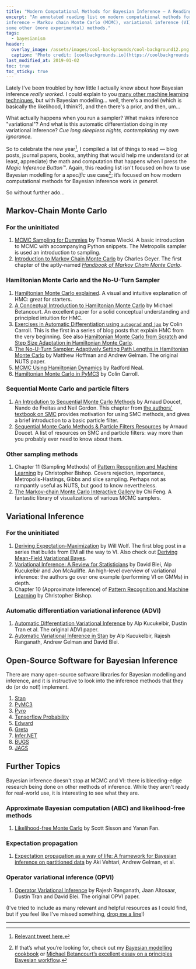 ```yaml
---
title: "Modern Computational Methods for Bayesian Inference — A Reading List"
excerpt: "An annotated reading list on modern computational methods for Bayesian
inference — Markov chain Monte Carlo (MCMC), variational inference (VI) and
some other (more experimental) methods."
tags:
  - bayesianism
header:
  overlay_image: /assets/images/cool-backgrounds/cool-background12.png
  caption: 'Photo credit: [coolbackgrounds.io](https://coolbackgrounds.io/)'
last_modified_at: 2019-01-02
toc: true
toc_sticky: true
---
```


Lately I've been troubled by how little I actually knew about how Bayesian
inference _really worked_. I could explain to you [many other machine learning
techniques](https://maria-antoniak.github.io/2018/11/19/data-science-crash-course.html),
but with Bayesian modelling... well, there's a model (which is basically the
likelihood, I think?), and then there's a prior, and then, um...

What actually happens when you run a sampler? What makes inference
"variational"? And what is this automatic differentiation doing in my
variational inference? _Cue long sleepless nights, contemplating my own
ignorance._

So to celebrate the new year[^1], I compiled a list of things to read — blog
posts, journal papers, books, anything that would help me understand (or at
least, appreciate) the math and computation that happens when I press the _Magic
Inference Button™_. Again, this reading list isn't focused on how to use
Bayesian modelling for a _specific_ use case[^2]; it’s focused on how modern
computational methods for Bayesian inference work _in general_.

So without further ado...

## Markov-Chain Monte Carlo

### For the uninitiated

1. [MCMC Sampling for
   Dummies](https://twiecki.github.io/blog/2015/11/10/mcmc-sampling/) by Thomas
   Wiecki. A basic introduction to MCMC with accompanying Python snippets. The
   Metropolis sampler is used an introduction to sampling.
2. [Introduction to Markov Chain Monte
   Carlo](http://www.mcmchandbook.net/HandbookChapter1.pdf) by Charles Geyer.
   The first chapter of the aptly-named [_Handbook of Markov Chain Monte
   Carlo_](http://www.mcmchandbook.net/).

### Hamiltonian Monte Carlo and the No-U-Turn Sampler

1. [Hamiltonian Monte Carlo
   explained](https://arogozhnikov.github.io/2016/12/19/markov_chain_monte_carlo.html).
   A visual and intuitive explanation of HMC: great for starters.
2. [A Conceptual Introduction to Hamiltonian Monte
   Carlo](https://arxiv.org/abs/1701.02434) by Michael Betancourt. An excellent
   paper for a solid conceptual understanding and principled intuition for HMC.
3. [Exercises in Automatic Differentiation using `autograd` and
   `jax`](https://colindcarroll.com/2019/04/06/exercises-in-automatic-differentiation-using-autograd-and-jax/)
   by Colin Carroll. This is the first in a series of blog posts that explain
   HMC from the very beginning. See also [Hamiltonian Monte Carlo from
   Scratch](https://colindcarroll.com/2019/04/11/hamiltonian-monte-carlo-from-scratch/)
   and [Step Size Adaptation in Hamiltonian Monte
   Carlo](https://colindcarroll.com/2019/04/21/step-size-adaptation-in-hamiltonian-monte-carlo/).
4. [The No-U-Turn Sampler: Adaptively Setting Path Lengths in Hamiltonian Monte
   Carlo](https://arxiv.org/abs/1111.4246) by Matthew Hoffman and Andrew Gelman.
   The original NUTS paper.
5. [MCMC Using Hamiltonian
   Dynamics](http://www.mcmchandbook.net/HandbookChapter5.pdf) by Radford Neal.
6. [Hamiltonian Monte Carlo in
   PyMC3](https://colindcarroll.com/talk/hamiltonian-monte-carlo/) by Colin
   Carroll.

### Sequential Monte Carlo and particle filters

1. [An Introdution to Sequential Monte Carlo
   Methods](https://www.stats.ox.ac.uk/~doucet/doucet_defreitas_gordon_smcbookintro.pdf)
   by Arnaud Doucet, Nando de Freitas and Neil Gordon. This chapter from [the
   authors' textbook on SMC](https://www.springer.com/us/book/9780387951461)
   provides motivation for using SMC methods, and gives a brief introduction to
   a basic particle filter.
2. [Sequential Monte Carlo Methods & Particle Filters
   Resources](http://www.stats.ox.ac.uk/~doucet/smc_resources.html) by Arnaud
   Doucet. A list of resources on SMC and particle filters: way more than you
   probably ever need to know about them.

### Other sampling methods

1. Chapter 11 (Sampling Methods) of [Pattern Recognition and Machine
   Learning](https://www.microsoft.com/en-us/research/people/cmbishop/#!prml-book)
   by Christopher Bishop. Covers rejection, importance, Metropolis-Hastings,
   Gibbs and slice sampling. Perhaps not as rampantly useful as NUTS, but good
   to know nevertheless.
2. [The Markov-chain Monte Carlo Interactive
   Gallery](https://chi-feng.github.io/mcmc-demo/) by Chi Feng. A fantastic
   library of visualizations of various MCMC samplers.

## Variational Inference

### For the uninitiated

1. [Deriving
   Expectation-Maximization](http://willwolf.io/2018/11/11/em-for-lda/) by Will
   Wolf. The first blog post in a series that builds from EM all the way to VI.
   Also check out [Deriving Mean-Field Variational
   Bayes](http://willwolf.io/2018/11/23/mean-field-variational-bayes/).
2. [Variational Inference: A Review for
   Statisticians](https://arxiv.org/abs/1601.00670) by David Blei, Alp
   Kucukelbir and Jon McAuliffe. An high-level overview of variational
   inference: the authors go over one example (performing VI on GMMs) in depth.
3. Chapter 10 (Approximate Inference) of [Pattern Recognition and Machine
   Learning](https://www.microsoft.com/en-us/research/people/cmbishop/#!prml-book)
   by Christopher Bishop.

### Automatic differentiation variational inference (ADVI)

1. [Automatic Differentiation Variational
   Inference](https://arxiv.org/abs/1603.00788) by Alp Kucukelbir, Dustin Tran
   et al. The original ADVI paper.
2. [Automatic Variational Inference in
   Stan](https://papers.nips.cc/paper/5758-automatic-variational-inference-in-stan)
   by Alp Kucukelbir, Rajesh Ranganath, Andrew Gelman and David Blei.

## Open-Source Software for Bayesian Inference

There are many open-source software libraries for Bayesian modelling and
inference, and it is instructive to look into the inference methods that they do
(or do not!) implement.

1. [Stan](http://mc-stan.org/)
2. [PyMC3](http://docs.pymc.io/)
3. [Pyro](http://pyro.ai/)
4. [Tensorflow Probability](https://www.tensorflow.org/probability/)
5. [Edward](http://edwardlib.org/)
6. [Greta](https://greta-stats.org/)
7. [Infer.NET](https://dotnet.github.io/infer/)
8. [BUGS](https://www.mrc-bsu.cam.ac.uk/software/bugs/)
9. [JAGS](http://mcmc-jags.sourceforge.net/)

## Further Topics

Bayesian inference doesn't stop at MCMC and VI: there is bleeding-edge research
being done on other methods of inference. While they aren't ready for real-world
use, it is interesting to see what they are.

### Approximate Bayesian computation (ABC) and likelihood-free methods

1. [Likelihood-free Monte Carlo](https://arxiv.org/abs/1001.2058) by Scott
   Sisson and Yanan Fan.

### Expectation propagation

1. [Expectation propagation as a way of life: A framework for Bayesian inference
   on partitioned data](https://arxiv.org/abs/1412.4869) by Aki Vehtari, Andrew
   Gelman, et al.

### Operator variational inference (OPVI)

1. [Operator Variational Inference](https://arxiv.org/abs/1610.09033) by Rajesh
   Ranganath, Jaan Altosaar, Dustin Tran and David Blei. The original OPVI
   paper.

(I've tried to include as many relevant and helpful resources as I could find,
but if you feel like I've missed something, [drop me a
line](https://twitter.com/@_eigenfoo)!)

---

[^1]: [Relevant tweet here.](https://twitter.com/year_progress/status/1079889949871300608)

[^2]: If that’s what you’re looking for, check out my [Bayesian modelling cookbook](https://eigenfoo.xyz/bayesian-modelling-cookbook) or [Michael Betancourt’s excellent essay on a principles Bayesian workflow](https://betanalpha.github.io/assets/case_studies/principled_bayesian_workflow.html).
